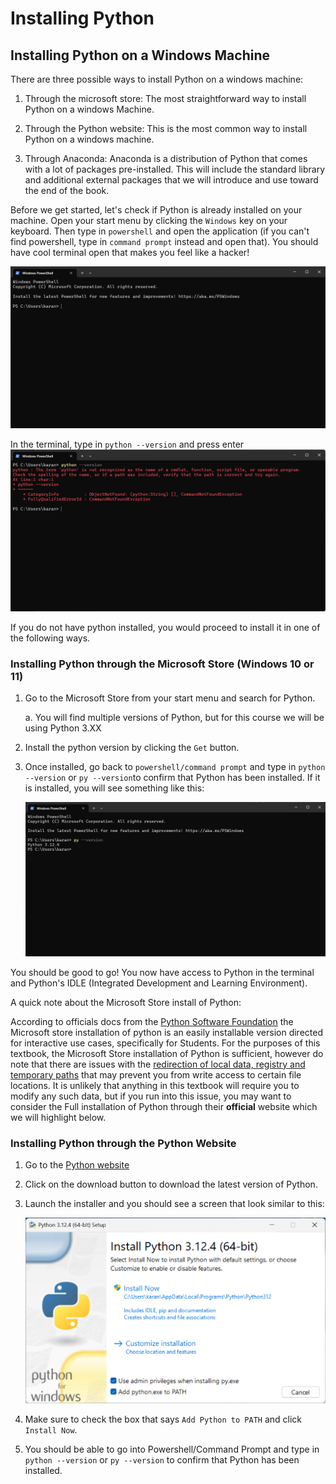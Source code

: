 # Installing Python

## Installing Python on a Windows Machine

There are three possible ways to install Python on a windows machine:

1. Through the microsoft store: The most straightforward way to install Python on a windows Machine.

2. Through the Python website: This is the most common way to install Python on a windows machine.

3. Through Anaconda: Anaconda is a distribution of Python that comes with a lot of packages pre-installed. This will include the standard library and additional external packages that we will introduce and use toward the end of the book.

Before we get started, let's check if Python is already installed on your machine. Open your start menu by clicking the `Windows` key on your keyboard. Then type in `powershell` and open the application (if you can't find powershell, type in `command prompt` instead and open that). You should have cool terminal open that makes you feel like a hacker!

![powershell](../images/01-intro/powershell.png)

In the terminal, type in `python --version` and press enter
![Python Not Installed](../images/01-intro/python-not-installed.png)

If you do not have python installed, you would proceed to install it in one of the following ways.

### Installing Python through the Microsoft Store (Windows 10 or 11)

1. Go to the Microsoft Store from your start menu and search for Python.

   a. You will find multiple versions of Python, but for this course we will be using Python 3.XX

2. Install the python version by clicking the `Get` button.

3. Once installed, go back to `powershell/command prompt` and type in `python --version` or `py --version`to confirm that Python has been installed. If it is installed, you will see something like this:

   ![Python Installed](../images/01-intro/python-version.png)

You should be good to go! You now have access to Python in the terminal and Python's IDLE (Integrated Development and Learning Environment).

A quick note about the Microsoft Store install of Python:

According to officials docs from the [Python Software Foundation](https://docs.python.org/3/using/windows.html#the-microsoft-store-package) the Microsoft store installation of python is an easily installable version directed for interactive use cases, specifically for Students. For the purposes of this textbook, the Microsoft Store installation of Python is sufficient, however do note that there are issues with the [redirection of local data, registry and temporary paths](https://docs.python.org/3/using/windows.html#the-microsoft-store-package) that may prevent you from write access to certain file locations. It is unlikely that anything in this textbook will require you to modify any such data, but if you run into this issue, you may want to consider the Full installation of Python through their **official** website which we will highlight below.

### Installing Python through the Python Website

1. Go to the [Python website](https://www.python.org/downloads/)

2. Click on the download button to download the latest version of Python.

3. Launch the installer and you should see a screen that look similar to this:

   ![Python Installer](../images/01-intro/python-setup.png)

4. Make sure to check the box that says `Add Python to PATH` and click `Install Now`.

5. You should be able to go into Powershell/Command Prompt and type in `python --version` or `py --version` to confirm that Python has been installed.
